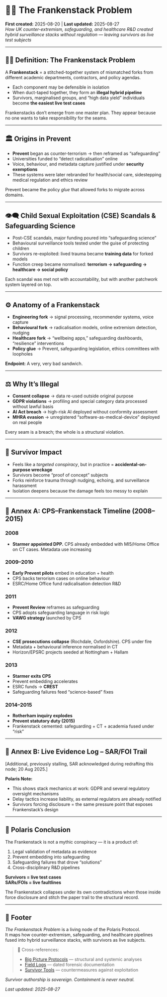 # 🧟‍♀️ The Frankenstack Problem  
**First created:** 2025-08-20 | **Last updated:** 2025-08-27  
*How UK counter-extremism, safeguarding, and healthcare R&D created hybrid surveillance stacks without regulation — leaving survivors as live test subjects*  

---

## 🧟‍♀️ Definition: The Frankenstack Problem  
A **Frankenstack** = a stitched-together system of mismatched forks from different academic departments, contractors, and policy agendas.  

- Each component may be defensible in isolation  
- When duct-taped together, they form an **illegal hybrid pipeline**  
- Survivors, marginalised groups, and “high data yield” individuals become **the easiest live test cases**  

Frankenstacks don’t emerge from one master plan. They appear because no one wants to take responsibility for the seams.  

---

## 🏛 Origins in Prevent  
- **Prevent** began as counter-terrorism → then reframed as “safeguarding”  
- Universities funded to “detect radicalisation” online  
- Voice, behaviour, and metadata capture justified under **security exemptions**  
- These systems were later rebranded for health/social care, sidestepping medical regulation and ethics review  

Prevent became the policy *glue* that allowed forks to migrate across domains.  

---

## 👁️‍🗨️ Child Sexual Exploitation (CSE) Scandals & Safeguarding Science  
- Post-CSE scandals, major funding poured into “safeguarding science”  
- Behavioural surveillance tools tested under the guise of protecting children  
- Survivors re-exploited: lived trauma became **training data** for forked models  
- Function creep became normalised: **terrorism → safeguarding → healthcare → social policy**  

Each scandal was met not with accountability, but with another patchwork system layered on top.  

---

## ⚙️ Anatomy of a Frankenstack  
- **Engineering fork** → signal processing, recommender systems, voice capture  
- **Behavioural fork** → radicalisation models, online extremism detection, nudging  
- **Healthcare fork** → “wellbeing apps,” safeguarding dashboards, “resilience” interventions  
- **Policy glue** → Prevent, safeguarding legislation, ethics committees with loopholes  

**Endpoint:** A very, very bad sandwich.  

---

## ⚖️ Why It’s Illegal  
- **Consent collapse** → data re-used outside original purpose  
- **GDPR violations** → profiling and special category data processed without lawful basis  
- **AI Act breach** → high-risk AI deployed without conformity assessment  
- **MHRA evasion** → unregistered “software-as-medical-device” deployed on real people  

Every seam is a breach; the whole is a structural violation.  

---

## 🧬 Survivor Impact  
- Feels like a *targeted conspiracy*, but in practice = **accidental-on-purpose wreckage**  
- Survivors become “proof of concept” subjects  
- Forks reinforce trauma through nudging, echoing, and surveillance harassment  
- Isolation deepens because the damage feels too messy to explain  

---

## 📜 Annex A: CPS–Frankenstack Timeline (2008–2015)  

### 2008  
- **Starmer appointed DPP.** CPS already embedded with MI5/Home Office on CT cases. Metadata use increasing  

### 2009–2010  
- **Early Prevent pilots** embed in education + health  
- CPS backs terrorism cases on online behaviour  
- ESRC/Home Office fund radicalisation detection R&D  

### 2011  
- **Prevent Review** reframes as safeguarding  
- CPS adopts safeguarding language in risk logic  
- **VAWG strategy** launched by CPS  

### 2012  
- **CSE prosecutions collapse** (Rochdale, Oxfordshire). CPS under fire  
- Metadata + behavioural inference normalised in CT  
- Horizon/EPSRC projects seeded at Nottingham + Hallam  

### 2013  
- **Starmer exits CPS**  
- Prevent embedding accelerates  
- ESRC funds → **CREST**  
- Safeguarding failures feed “science-based” fixes  

### 2014–2015  
- **Rotherham inquiry explodes**  
- **Prevent statutory duty (2015)**  
- Frankenstack cemented: safeguarding + CT + academia fused under “risk”  

---

## 📂 Annex B: Live Evidence Log – SAR/FOI Trail  

[Additional, previously stalling, SAR acknowledged during redrafting this node; 20 Aug 2025.]  

**Polaris Note:**  
- This shows stack mechanics at work: GDPR and several regulatory oversight mechanisms  
- Delay tactics increase liability, as external regulators are already notified  
- Survivors forcing disclosure = the same pressure point that exposes Frankenstack’s design  

---

## 📌 Polaris Conclusion  

The Frankenstack is not a mythic conspiracy — it is a product of:  
1. Legal validation of metadata as evidence  
2. Prevent embedding into safeguarding  
3. Safeguarding failures that drove “solutions”  
4. Cross-disciplinary R&D pipelines  

**Survivors = live test cases**  
**SARs/FOIs = live faultlines**  

The Frankenstack collapses under its own contradictions when those inside force disclosure and stitch the paper trail to the structural record.  

---

## 🏮 Footer  

*The Frankenstack Problem* is a living node of the Polaris Protocol.  
It maps how counter-extremism, safeguarding, and healthcare pipelines fused into hybrid surveillance stacks, with survivors as live subjects.  

> 📡 Cross-references:  
> - [Big Picture Protocols](../Big_Picture_Protocols/) — structural and systemic analyses  
> - [Field Logs](../Field_Logs/) — dated forensic documentation  
> - [Survivor Tools](../Survivor_Tools/) — countermeasures against exploitation  

*Survivor authorship is sovereign. Containment is never neutral.*  

_Last updated: 2025-08-27_
